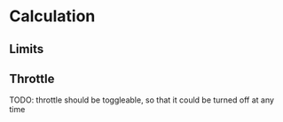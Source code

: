 # Calculation

## Limits

## Throttle

TODO: throttle should be toggleable, so that it could be turned off at any time
